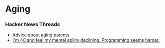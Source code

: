 # Aging

### Hacker News Threads

* [Advice about aging parents](https://news.ycombinator.com/item?id=29429558)
* [I'm 40 and feel my mental ability declining. Programming seems harder.](https://news.ycombinator.com/item?id=34324567)
